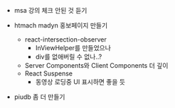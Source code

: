 - msa 강의 체크 안된 것 듣기


- htmach madyn 홍보페이지 만들기
	- react-intersection-observer
		- InViewHelper를 만들었으나
		- div를 없애버릴 수 없나..?
	- Server Components와 Client Components 더 깊이
	- React Suspense
		- 동영상 로딩중 UI 표시하면 좋을 듯


- piudb 좀 더 만들기